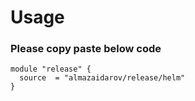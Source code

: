 # Usage

### Please copy paste below code
```
module "release" {
  source  = "almazaidarov/release/helm"
}
```